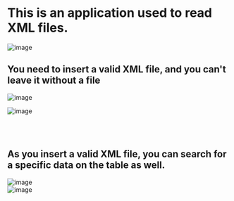 <h1>This is an application used to read XML files.</h1>

![image](https://user-images.githubusercontent.com/122302715/212558255-2cd304a8-0c1d-4892-9a44-40c3fe5ad030.png)

<h2>You need to insert a valid XML file, and you can't leave it without a file</h2>

![image](https://user-images.githubusercontent.com/122302715/212558405-7652c90b-fede-4f29-a57a-358c880beb98.png)

![image](https://user-images.githubusercontent.com/122302715/212558433-1a5cf0de-86bb-477e-9119-e42e56a4be5c.png)

<br>
<br>
<h2>As you insert a valid XML file, you can search for a specific data on the table as well.</h2>

![image](https://user-images.githubusercontent.com/122302715/212558511-68f9dd21-f6cb-43aa-b3e2-746920bdb6db.png)
<br>
![image](https://user-images.githubusercontent.com/122302715/212558540-850248bc-3c63-43b1-9ca6-2dc8b5dc06a1.png)

